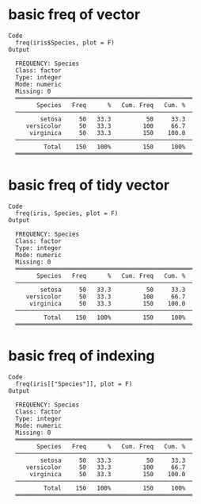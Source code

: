 # basic freq of vector

    Code
      freq(iris$Species, plot = F)
    Output
      
      FREQUENCY: Species
      Class: factor
      Type: integer
      Mode: numeric
      Missing: 0
      ══════════════════════════════════════════════════
            Species   Freq      %   Cum. Freq   Cum. %
      ──────────────────────────────────────────────────
             setosa     50   33.3          50     33.3
         versicolor     50   33.3         100     66.7
          virginica     50   33.3         150    100.0
      ──────────────────────────────────────────────────
              Total    150   100%         150     100%
      ══════════════════════════════════════════════════

# basic freq of tidy vector

    Code
      freq(iris, Species, plot = F)
    Output
      
      FREQUENCY: Species
      Class: factor
      Type: integer
      Mode: numeric
      Missing: 0
      ══════════════════════════════════════════════════
            Species   Freq      %   Cum. Freq   Cum. %
      ──────────────────────────────────────────────────
             setosa     50   33.3          50     33.3
         versicolor     50   33.3         100     66.7
          virginica     50   33.3         150    100.0
      ──────────────────────────────────────────────────
              Total    150   100%         150     100%
      ══════════════════════════════════════════════════

# basic freq of indexing

    Code
      freq(iris[["Species"]], plot = F)
    Output
      
      FREQUENCY: Species
      Class: factor
      Type: integer
      Mode: numeric
      Missing: 0
      ══════════════════════════════════════════════════
            Species   Freq      %   Cum. Freq   Cum. %
      ──────────────────────────────────────────────────
             setosa     50   33.3          50     33.3
         versicolor     50   33.3         100     66.7
          virginica     50   33.3         150    100.0
      ──────────────────────────────────────────────────
              Total    150   100%         150     100%
      ══════════════════════════════════════════════════

